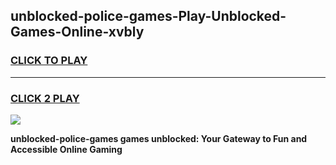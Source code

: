 
## unblocked-police-games-Play-Unblocked-Games-Online-xvbly
<h3>
<a href="https://premium76.site?title=unblocked-police-games&ref=24A">CLICK TO PLAY</a></h3>
<hr>

<h3>
<a href="https://premium76.site?title=unblocked-police-games&ref=24A">CLICK 2 PLAY</a>
  
</h3>

<a href="https://premium76.site?title=unblocked-police-games&ref=24A"><img src="https://clearcache.store/games.png"></a>


**unblocked-police-games games unblocked: Your Gateway to Fun and Accessible Online Gaming**
